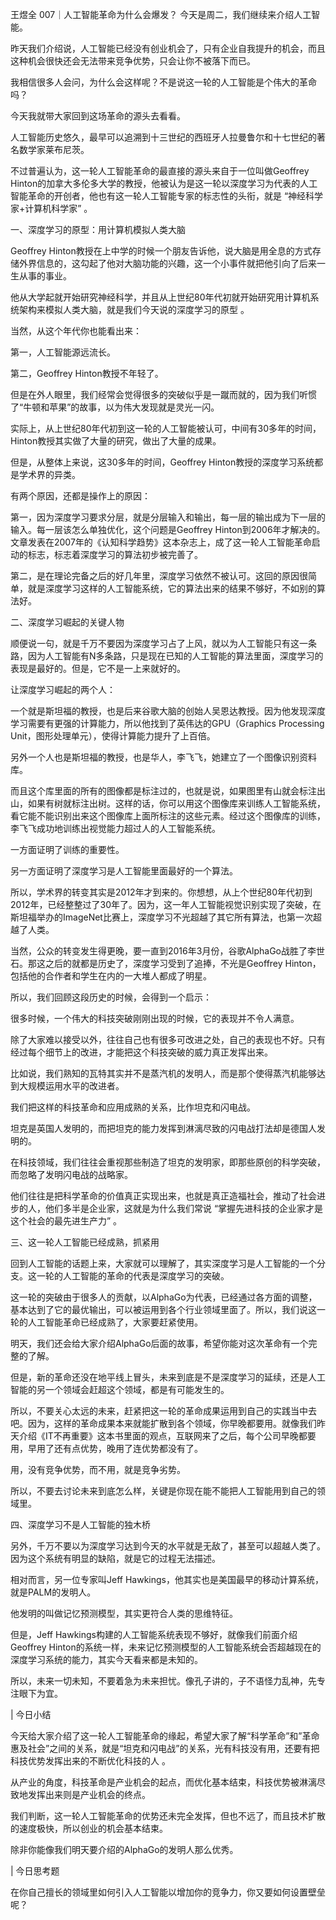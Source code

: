 王煜全 007｜人工智能革命为什么会爆发？
今天是周二，我们继续来介绍人工智能。

昨天我们介绍说，人工智能已经没有创业机会了，只有企业自我提升的机会，而且这种机会很快还会无法带来竞争优势，只会让你不被落下而已。

我相信很多人会问，为什么会这样呢？不是说这一轮的人工智能是个伟大的革命吗？



今天我就带大家回到这场革命的源头去看看。

人工智能历史悠久，最早可以追溯到十三世纪的西班牙人拉曼鲁尔和十七世纪的著名数学家莱布尼茨。

不过普遍认为，这一轮人工智能革命的最直接的源头来自于一位叫做Geoffrey Hinton的加拿大多伦多大学的教授，他被认为是这一轮以深度学习为代表的人工智能革命的开创者，他也有这一轮人工智能专家的标志性的头衔，就是 “神经科学家+计算机科学家” 。

一、深度学习的原型：用计算机模拟人类大脑

Geoffrey Hinton教授在上中学的时候一个朋友告诉他，说大脑是用全息的方式存储外界信息的，这勾起了他对大脑功能的兴趣，这一个小事件就把他引向了后来一生从事的事业。

他从大学起就开始研究神经科学，并且从上世纪80年代初就开始研究用计算机系统架构来模拟人类大脑，就是我们今天说的深度学习的原型 。

当然，从这个年代你也能看出来：

第一，人工智能源远流长。

第二，Geoffrey Hinton教授不年轻了。

但是在外人眼里，我们经常会觉得很多的突破似乎是一蹴而就的，因为我们听惯了“牛顿和苹果”的故事，以为伟大发现就是灵光一闪。

实际上，从上世纪80年代初到这一轮的人工智能被认可，中间有30多年的时间，Hinton教授其实做了大量的研究，做出了大量的成果。

但是，从整体上来说，这30多年的时间，Geoffrey Hinton教授的深度学习系统都是学术界的异类。

有两个原因，还都是操作上的原因：

第一，因为深度学习要求分层，就是分层输入和输出，每一层的输出成为下一层的输入。每一层该怎么单独优化，这个问题是Geoffrey Hinton到2006年才解决的。文章发表在2007年的《认知科学趋势》这本杂志上，成了这一轮人工智能革命启动的标志，标志着深度学习的算法初步被完善了。

第二，是在理论完备之后的好几年里，深度学习依然不被认可。这回的原因很简单，就是深度学习这样的人工智能系统，它的算法出来的结果不够好，不如别的算法好。

二、深度学习崛起的关键人物

顺便说一句，就是千万不要因为深度学习占了上风，就以为人工智能只有这一条路，因为人工智能有N多条路，只是现在已知的人工智能的算法里面，深度学习的表现是最好的。但是，它不是一上来就好的。

让深度学习崛起的两个人：

一个就是斯坦福的教授，也是后来谷歌大脑的创始人吴恩达教授。因为他发现深度学习需要有更强的计算能力，所以他找到了英伟达的GPU（Graphics Processing Unit，图形处理单元），使得计算能力提升了上百倍。

另外一个人也是斯坦福的教授，也是华人，李飞飞，她建立了一个图像识别资料库。

而且这个库里面的所有的图像都是标注过的，也就是说，如果图里有山就会标注出山，如果有树就标注出树。这样的话，你可以用这个图像库来训练人工智能系统，看它能不能识别出来这个图像库上面所标注的这些元素。经过这个图像库的训练，李飞飞成功地训练出视觉能力超过人的人工智能系统。

一方面证明了训练的重要性。

另一方面证明了深度学习是人工智能里面最好的一个算法。

所以，学术界的转变其实是2012年才到来的。你想想，从上个世纪80年代初到2012年，已经整整过了30年了。因为，这一年人工智能视觉识别实现了突破，在斯坦福举办的ImageNet比赛上，深度学习不光超越了其它所有算法，也第一次超越了人类。

当然，公众的转变发生得更晚，要一直到2016年3月份，谷歌AlphaGo战胜了李世石。那这之后的就都是历史了，深度学习受到了追捧，不光是Geoffrey Hinton，包括他的合作者和学生在内的一大堆人都成了明星。

所以，我们回顾这段历史的时候，会得到一个启示：

很多时候，一个伟大的科技突破刚刚出现的时候，它的表现并不令人满意。

除了大家难以接受以外，往往自己也有很多可改进之处，自己的表现也不好。只有经过每个细节上的改进，才能把这个科技突破的威力真正发挥出来。

比如说，我们熟知的瓦特其实并不是蒸汽机的发明人，而是那个使得蒸汽机能够达到大规模运用水平的改进者。

我们把这样的科技革命和应用成熟的关系，比作坦克和闪电战。

坦克是英国人发明的，而把坦克的能力发挥到淋漓尽致的闪电战打法却是德国人发明的。

在科技领域，我们往往会重视那些制造了坦克的发明家，即那些原创的科学突破，而忽略了发明闪电战的战略家。

他们往往是把科学革命的价值真正实现出来，也就是真正造福社会，推动了社会进步的人，他们多半是企业家，这就是为什么我们常说 “掌握先进科技的企业家才是这个社会的最先进生产力” 。

三、这一轮人工智能已经成熟，抓紧用

回到人工智能的话题上来，大家就可以理解了，其实深度学习是人工智能的一个分支。这一轮的人工智能的革命的代表是深度学习的突破。

这一轮的突破由于很多人的贡献，以AlphaGo为代表，已经通过各方面的调整，基本达到了它的最优输出，可以被运用到各个行业领域里面了。所以，我们说这一轮的人工智能革命已经成熟了，大家要赶紧使用。

明天，我们还会给大家介绍AlphaGo后面的故事，希望你能对这次革命有一个完整的了解。

但是，新的革命还没在地平线上冒头，未来到底是不是深度学习的延续，还是人工智能的另一个领域会赶超这个领域，都是有可能发生的。

所以，不要关心太远的未来，赶紧把这一轮的革命成果运用到自己的实践当中去吧。因为，这样的革命成果本来就能扩散到各个领域，你早晚都要用。就像我们昨天介绍《IT不再重要》这本书里面的观点，互联网来了之后，每个公司早晚都要用，早用了还有点优势，晚用了连优势都没有了。

用，没有竞争优势，而不用，就是竞争劣势。

所以，不要去讨论未来到底怎么样，关键是你现在能不能把人工智能用到自己的领域里。

四、深度学习不是人工智能的独木桥

另外，千万不要以为深度学习达到今天的水平就是无敌了，甚至可以超越人类了。因为这个系统有明显的缺陷，就是它的过程无法描述。

相对而言，另一位专家叫Jeff Hawkings，他其实也是美国最早的移动计算系统，就是PALM的发明人。

他发明的叫做记忆预测模型，其实更符合人类的思维特征。

但是，Jeff Hawkings构建的人工智能系统表现不够好，就像我们前面介绍Geoffrey Hinton的系统一样，未来记忆预测模型的人工智能系统会否超越现在的深度学习系统的能力，其实今天看来都是未知的。

所以，未来一切未知，不要着急为未来担忧。像孔子讲的，子不语怪力乱神，先专注眼下为宜。

| 今日小结

今天给大家介绍了这一轮人工智能革命的缘起，希望大家了解“科学革命”和”革命惠及社会”之间的关系，就是“坦克和闪电战”的关系，光有科技没有用，还要有把科技优势发挥出来的不断优化科技的人 。

从产业的角度，科技革命是产业机会的起点，而优化基本结束，科技优势被淋漓尽致地发挥出来则是产业机会的终点。

我们判断，这一轮人工智能革命的优势还未完全发挥，但也不远了，而且技术扩散的速度极快，所以创业的机会基本结束。

除非你能像我们明天要介绍的AlphaGo的发明人那么优秀。

| 今日思考题

在你自己擅长的领域里如何引入人工智能以增加你的竞争力，你又要如何设置壁垒呢？
